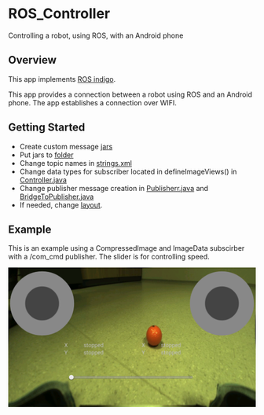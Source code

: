 # ROS_Controller
Controlling a robot, using ROS, with an Android phone <br>

## Overview
This app implements [ROS indigo](http://wiki.ros.org/android).

This app provides a connection between a robot using ROS and an Android phone. The app establishes a connection over WIFI.

## Getting Started
* Create custom message [jars](http://wiki.ros.org/rosjava/Tutorials/hydro/Unofficial%20Messages)
* Put jars to [folder](https://github.com/erkihindo/ROS_Controller/tree/master/src/android_ROS/controller/libs)
* Change topic names in  [strings.xml](https://github.com/erkihindo/ROS_Controller/blob/master/src/android_ROS/controller/src/main/res/values/strings.xml)
* Change data types for subscriber located in defineImageViews() in [Controller.java](https://github.com/erkihindo/ROS_Controller/blob/master/src/android_ROS/controller/src/main/java/com/github/ros_java/android_ROS/controller/Controller.java) 
* Change publisher message creation in [Publisherr.java](https://github.com/erkihindo/ROS_Controller/blob/master/src/android_ROS/controller/src/main/java/com/github/ros_java/android_ROS/controller/Publisherr.java) and [BridgeToPublisher.java](https://github.com/erkihindo/ROS_Controller/blob/master/src/android_ROS/controller/src/main/java/com/github/ros_java/android_ROS/controller/BridgeToPublisher.java)
* If needed, change [layout](https://github.com/erkihindo/ROS_Controller/blob/master/src/android_ROS/controller/src/main/res/layout/main.xml). 

## Example

This is an example using a CompressedImage and ImageData subscirber with a /com_cmd publisher. The slider is for controlling speed.

![Ros Controller](/media/screenshots/Screenshot1.png?raw=true "Ros controller")



